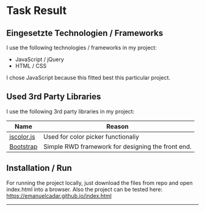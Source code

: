 # Task Result

## Eingesetzte Technologien / Frameworks

I use the following technologies / frameworks in my project:

- JavaScript / jQuery
- HTML / CSS


I chose JavaScript because this fitted best this particular project.

## Used 3rd Party Libraries

I use the following 3rd party libraries in my project:

Name | Reason
--- | ---
[jscolor.js](http://jscolor.com) | Used for color picker functionaliy
[Bootstrap](https://getbootstrap.com/) | Simple RWD framework for designing the front end.

## Installation / Run

For running the project locally, just download the files from repo and open index.html into a browser.
Also the project can be tested here: https://emanuelcadar.github.io/index.html

---

